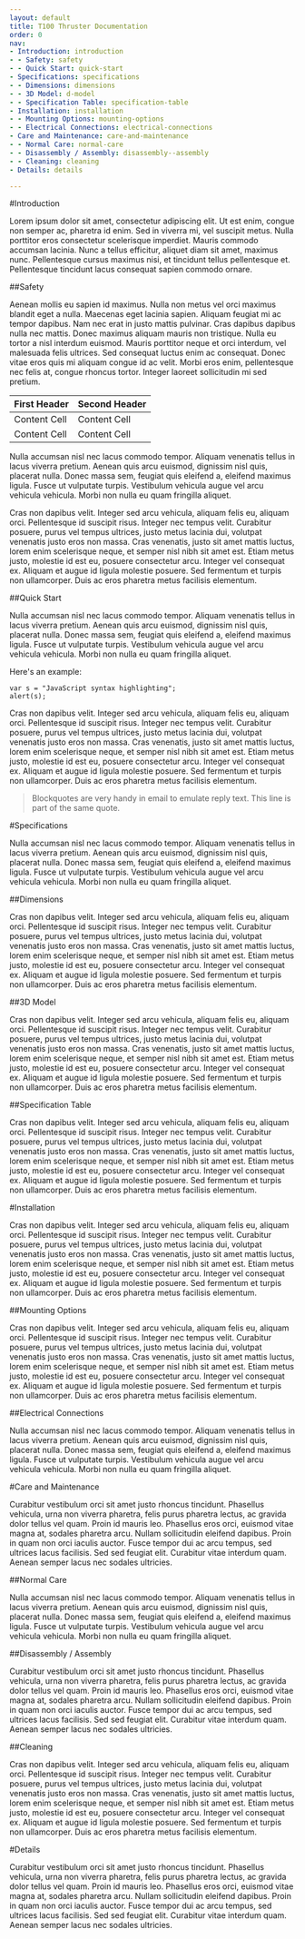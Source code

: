 ```yaml
---
layout: default
title: T100 Thruster Documentation
order: 0
nav:
- Introduction: introduction
- - Safety: safety
- - Quick Start: quick-start
- Specifications: specifications
- - Dimensions: dimensions
- - 3D Model: d-model
- - Specification Table: specification-table
- Installation: installation
- - Mounting Options: mounting-options
- - Electrical Connections: electrical-connections
- Care and Maintenance: care-and-maintenance
- - Normal Care: normal-care
- - Disassembly / Assembly: disassembly--assembly
- - Cleaning: cleaning
- Details: details

---
```


#Introduction

 Lorem ipsum dolor sit amet, consectetur adipiscing elit. Ut est enim, congue non semper ac, pharetra id enim. Sed in viverra mi, vel suscipit metus. Nulla porttitor eros consectetur scelerisque imperdiet. Mauris commodo accumsan lacinia. Nunc a tellus efficitur, aliquet diam sit amet, maximus nunc. Pellentesque cursus maximus nisi, et tincidunt tellus pellentesque et. Pellentesque tincidunt lacus consequat sapien commodo ornare.

##Safety

Aenean mollis eu sapien id maximus. Nulla non metus vel orci maximus blandit eget a nulla. Maecenas eget lacinia sapien. Aliquam feugiat mi ac tempor dapibus. Nam nec erat in justo mattis pulvinar. Cras dapibus dapibus nulla nec mattis. Donec maximus aliquam mauris non tristique. Nulla eu tortor a nisl interdum euismod. Mauris porttitor neque et orci interdum, vel malesuada felis ultrices. Sed consequat luctus enim ac consequat. Donec vitae eros quis mi aliquam congue id ac velit. Morbi eros enim, pellentesque nec felis at, congue rhoncus tortor. Integer laoreet sollicitudin mi sed pretium. 

| First Header  | Second Header |
| ------------- | ------------- |
| Content Cell  | Content Cell  |
| Content Cell  | Content Cell  |

 Nulla accumsan nisl nec lacus commodo tempor. Aliquam venenatis tellus in lacus viverra pretium. Aenean quis arcu euismod, dignissim nisl quis, placerat nulla. Donec massa sem, feugiat quis eleifend a, eleifend maximus ligula. Fusce ut vulputate turpis. Vestibulum vehicula augue vel arcu vehicula vehicula. Morbi non nulla eu quam fringilla aliquet.

Cras non dapibus velit. Integer sed arcu vehicula, aliquam felis eu, aliquam orci. Pellentesque id suscipit risus. Integer nec tempus velit. Curabitur posuere, purus vel tempus ultrices, justo metus lacinia dui, volutpat venenatis justo eros non massa. Cras venenatis, justo sit amet mattis luctus, lorem enim scelerisque neque, et semper nisl nibh sit amet est. Etiam metus justo, molestie id est eu, posuere consectetur arcu. Integer vel consequat ex. Aliquam et augue id ligula molestie posuere. Sed fermentum et turpis non ullamcorper. Duis ac eros pharetra metus facilisis elementum. 

##Quick Start

 Nulla accumsan nisl nec lacus commodo tempor. Aliquam venenatis tellus in lacus viverra pretium. Aenean quis arcu euismod, dignissim nisl quis, placerat nulla. Donec massa sem, feugiat quis eleifend a, eleifend maximus ligula. Fusce ut vulputate turpis. Vestibulum vehicula augue vel arcu vehicula vehicula. Morbi non nulla eu quam fringilla aliquet.

 Here's an example:

```
var s = "JavaScript syntax highlighting";
alert(s);
```

Cras non dapibus velit. Integer sed arcu vehicula, aliquam felis eu, aliquam orci. Pellentesque id suscipit risus. Integer nec tempus velit. Curabitur posuere, purus vel tempus ultrices, justo metus lacinia dui, volutpat venenatis justo eros non massa. Cras venenatis, justo sit amet mattis luctus, lorem enim scelerisque neque, et semper nisl nibh sit amet est. Etiam metus justo, molestie id est eu, posuere consectetur arcu. Integer vel consequat ex. Aliquam et augue id ligula molestie posuere. Sed fermentum et turpis non ullamcorper. Duis ac eros pharetra metus facilisis elementum. 

> Blockquotes are very handy in email to emulate reply text.
> This line is part of the same quote.

#Specifications

 Nulla accumsan nisl nec lacus commodo tempor. Aliquam venenatis tellus in lacus viverra pretium. Aenean quis arcu euismod, dignissim nisl quis, placerat nulla. Donec massa sem, feugiat quis eleifend a, eleifend maximus ligula. Fusce ut vulputate turpis. Vestibulum vehicula augue vel arcu vehicula vehicula. Morbi non nulla eu quam fringilla aliquet.

##Dimensions

Cras non dapibus velit. Integer sed arcu vehicula, aliquam felis eu, aliquam orci. Pellentesque id suscipit risus. Integer nec tempus velit. Curabitur posuere, purus vel tempus ultrices, justo metus lacinia dui, volutpat venenatis justo eros non massa. Cras venenatis, justo sit amet mattis luctus, lorem enim scelerisque neque, et semper nisl nibh sit amet est. Etiam metus justo, molestie id est eu, posuere consectetur arcu. Integer vel consequat ex. Aliquam et augue id ligula molestie posuere. Sed fermentum et turpis non ullamcorper. Duis ac eros pharetra metus facilisis elementum. 

##3D Model

Cras non dapibus velit. Integer sed arcu vehicula, aliquam felis eu, aliquam orci. Pellentesque id suscipit risus. Integer nec tempus velit. Curabitur posuere, purus vel tempus ultrices, justo metus lacinia dui, volutpat venenatis justo eros non massa. Cras venenatis, justo sit amet mattis luctus, lorem enim scelerisque neque, et semper nisl nibh sit amet est. Etiam metus justo, molestie id est eu, posuere consectetur arcu. Integer vel consequat ex. Aliquam et augue id ligula molestie posuere. Sed fermentum et turpis non ullamcorper. Duis ac eros pharetra metus facilisis elementum. 

##Specification Table

Cras non dapibus velit. Integer sed arcu vehicula, aliquam felis eu, aliquam orci. Pellentesque id suscipit risus. Integer nec tempus velit. Curabitur posuere, purus vel tempus ultrices, justo metus lacinia dui, volutpat venenatis justo eros non massa. Cras venenatis, justo sit amet mattis luctus, lorem enim scelerisque neque, et semper nisl nibh sit amet est. Etiam metus justo, molestie id est eu, posuere consectetur arcu. Integer vel consequat ex. Aliquam et augue id ligula molestie posuere. Sed fermentum et turpis non ullamcorper. Duis ac eros pharetra metus facilisis elementum. 

#Installation

Cras non dapibus velit. Integer sed arcu vehicula, aliquam felis eu, aliquam orci. Pellentesque id suscipit risus. Integer nec tempus velit. Curabitur posuere, purus vel tempus ultrices, justo metus lacinia dui, volutpat venenatis justo eros non massa. Cras venenatis, justo sit amet mattis luctus, lorem enim scelerisque neque, et semper nisl nibh sit amet est. Etiam metus justo, molestie id est eu, posuere consectetur arcu. Integer vel consequat ex. Aliquam et augue id ligula molestie posuere. Sed fermentum et turpis non ullamcorper. Duis ac eros pharetra metus facilisis elementum. 

##Mounting Options

Cras non dapibus velit. Integer sed arcu vehicula, aliquam felis eu, aliquam orci. Pellentesque id suscipit risus. Integer nec tempus velit. Curabitur posuere, purus vel tempus ultrices, justo metus lacinia dui, volutpat venenatis justo eros non massa. Cras venenatis, justo sit amet mattis luctus, lorem enim scelerisque neque, et semper nisl nibh sit amet est. Etiam metus justo, molestie id est eu, posuere consectetur arcu. Integer vel consequat ex. Aliquam et augue id ligula molestie posuere. Sed fermentum et turpis non ullamcorper. Duis ac eros pharetra metus facilisis elementum. 

##Electrical Connections

 Nulla accumsan nisl nec lacus commodo tempor. Aliquam venenatis tellus in lacus viverra pretium. Aenean quis arcu euismod, dignissim nisl quis, placerat nulla. Donec massa sem, feugiat quis eleifend a, eleifend maximus ligula. Fusce ut vulputate turpis. Vestibulum vehicula augue vel arcu vehicula vehicula. Morbi non nulla eu quam fringilla aliquet.

#Care and Maintenance

 Curabitur vestibulum orci sit amet justo rhoncus tincidunt. Phasellus vehicula, urna non viverra pharetra, felis purus pharetra lectus, ac gravida dolor tellus vel quam. Proin id mauris leo. Phasellus eros orci, euismod vitae magna at, sodales pharetra arcu. Nullam sollicitudin eleifend dapibus. Proin in quam non orci iaculis auctor. Fusce tempor dui ac arcu tempus, sed ultrices lacus facilisis. Sed sed feugiat elit. Curabitur vitae interdum quam. Aenean semper lacus nec sodales ultricies. 

##Normal Care

  Nulla accumsan nisl nec lacus commodo tempor. Aliquam venenatis tellus in lacus viverra pretium. Aenean quis arcu euismod, dignissim nisl quis, placerat nulla. Donec massa sem, feugiat quis eleifend a, eleifend maximus ligula. Fusce ut vulputate turpis. Vestibulum vehicula augue vel arcu vehicula vehicula. Morbi non nulla eu quam fringilla aliquet.

##Disassembly / Assembly

Curabitur vestibulum orci sit amet justo rhoncus tincidunt. Phasellus vehicula, urna non viverra pharetra, felis purus pharetra lectus, ac gravida dolor tellus vel quam. Proin id mauris leo. Phasellus eros orci, euismod vitae magna at, sodales pharetra arcu. Nullam sollicitudin eleifend dapibus. Proin in quam non orci iaculis auctor. Fusce tempor dui ac arcu tempus, sed ultrices lacus facilisis. Sed sed feugiat elit. Curabitur vitae interdum quam. Aenean semper lacus nec sodales ultricies. 

##Cleaning

Cras non dapibus velit. Integer sed arcu vehicula, aliquam felis eu, aliquam orci. Pellentesque id suscipit risus. Integer nec tempus velit. Curabitur posuere, purus vel tempus ultrices, justo metus lacinia dui, volutpat venenatis justo eros non massa. Cras venenatis, justo sit amet mattis luctus, lorem enim scelerisque neque, et semper nisl nibh sit amet est. Etiam metus justo, molestie id est eu, posuere consectetur arcu. Integer vel consequat ex. Aliquam et augue id ligula molestie posuere. Sed fermentum et turpis non ullamcorper. Duis ac eros pharetra metus facilisis elementum. 

#Details

Curabitur vestibulum orci sit amet justo rhoncus tincidunt. Phasellus vehicula, urna non viverra pharetra, felis purus pharetra lectus, ac gravida dolor tellus vel quam. Proin id mauris leo. Phasellus eros orci, euismod vitae magna at, sodales pharetra arcu. Nullam sollicitudin eleifend dapibus. Proin in quam non orci iaculis auctor. Fusce tempor dui ac arcu tempus, sed ultrices lacus facilisis. Sed sed feugiat elit. Curabitur vitae interdum quam. Aenean semper lacus nec sodales ultricies. 